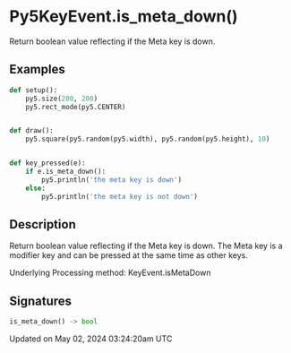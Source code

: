 # Py5KeyEvent.is_meta_down()

Return boolean value reflecting if the Meta key is down.

## Examples

<div class="example-table">

<div class="example-row"><div class="example-cell-image">

</div><div class="example-cell-code">

```python
def setup():
    py5.size(200, 200)
    py5.rect_mode(py5.CENTER)


def draw():
    py5.square(py5.random(py5.width), py5.random(py5.height), 10)


def key_pressed(e):
    if e.is_meta_down():
        py5.println('the meta key is down')
    else:
        py5.println('the meta key is not down')
```

</div></div>

</div>

## Description

Return boolean value reflecting if the Meta key is down. The Meta key is a modifier key and can be pressed at the same time as other keys.

Underlying Processing method: KeyEvent.isMetaDown

## Signatures

```python
is_meta_down() -> bool
```

Updated on May 02, 2024 03:24:20am UTC
